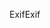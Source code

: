 <span data-ttu-id="5660e-101">Exif</span><span class="sxs-lookup"><span data-stu-id="5660e-101">Exif</span></span>